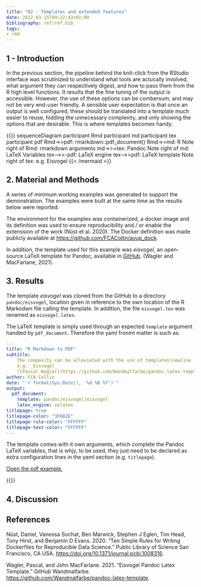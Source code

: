 ```yaml
---
title: "02 - Templates and extended features"
date: 2022-03-15T09:22:43+01:00
bibliography: ref/ref.bib
tags:
- rmd
---
```


## 1 - Introduction

In the previous section, the pipeline behind the knit-click from the RStudio
interface was scrutinized to understand what tools are actucally involved,
what argument they can respectively digest, and how to pass them from the
R high level functions. It results that the fine tuning of the output is
accessible. However, the use of these options can be combersum, and
may not be very end-user friendly. A sensible user expectation is that once
an output is well configured, these should be translated into a template much
easier to reuse, hidding the unnecessary complexity, and only showing
the options that are desirable. This is where templates becomes handy.


{{<mermaid align="left">}}
sequenceDiagram
    participant Rmd
    participant md
    participant tex
    participant pdf
    Rmd->>pdf: rmarkdown::pdf_document()
    Rmd->>md: R
    Note right of Rmd: rmarkdown arguments
    md->>+tex: Pandoc
    Note right of md: LaTeX Variables
    tex-->>-pdf: LaTeX engine
    tex-->>pdf: LaTeX template
    Note right of tex: e.g. Eisvogel
{{< /mermaid >}}


## 2. Material and Methods

A series of minimum working examples was generated to support the demonstration.
The examples were built at the same time as the results below were reported.

The environment for the examples was containerized, a docker image and
its definition was used to ensure reproducibility and / or enable the extenssion
of the work (Nüst et al. 2020).
The Docker definition was made publicly available at
<https://github.com/FCACollin/ayup_dock>.

In addition, the template used for this example was _eisvogel_, an open-source
LaTeX template for Pandoc, available in
[GitHub](https://github.com/Wandmalfarbe/pandoc-latex-template).
(Wagler and MacFarlane, 2021).

## 3. Results

The template _eisvogel_ was cloned from the GitHub to a directory
`pandoc/eisvogel`, location given in reference to the own location of the
R Markodwn file calling the template. In addition, the file `eisvogel.tex`
was renamed as `eisvogel.latex`.

The LaTeX template is simply used through an expected `template` argument
handled by `pdf_document`. Therefore the yaml fronmt matter is such as:

```yaml
---
title: "R Markdown to PDF"
subtitle:
    The compexity can be alleviated with the use of templates\newline
    e.g. _Eisvogel_ 
    ([Pascal Wagler](https://github.com/Wandmalfarbe/pandoc-latex-template))
author: FCA Collin
date: "`r format(Sys.Date(), '%d %B %Y')`"
output:
  pdf_document:
    template: pandoc/eisvogel/eisvogel
    latex_engine: xelatex
titlepage: true
titlepage-color: "3F682E"
titlepage-rule-color: "FFFFFF"
titlepage-text-color: "FFFFFF"
---
```

The template comes with it own arguments, which complete the Pandoc
LaTeX variables, that is whjy, to be used, they just need to be declared as
extra configuration lines in the yaml section (e.g. `titlepage`).

[Open the pdf example.](pdf/rmd2pdf_02_01.pdf)

{{<embed-pdf url="rmd_to_pdf/pdf/rmd2pdf_02_01.pdf" width="100">}}

## 4. Discussion

## References

Nüst, Daniel, Vanessa Sochat, Ben Marwick, Stephen J Eglen, Tim Head,
Tony Hirst, and Benjamin D Evans. 2020. “Ten Simple Rules for Writing
Dockerfiles for Reproducible Data Science.” Public Library of Science
San Francisco, CA USA. <https://doi.org/10.1371/journal.pcbi.1008316>.

Wagler, Pascal, and John MacFarlane. 2021. “Eisvogel Pandoc Latex
Template.” GitHub Wandmalfarbe.
<https://github.com/Wandmalfarbe/pandoc-latex-template>.

